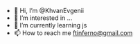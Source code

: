 - 👋 Hi, I’m @KhvanEvgenii
- 👀 I’m interested in ...
- 🌱 I’m currently learning js
- 📫 How to reach me ftinferno@gmail.com

<!---
KhvanEvgenii/KhvanEvgenii is a ✨ special ✨ repository because its `README.md` (this file) appears on your GitHub profile.
You can click the Preview link to take a look at your changes.
--->
